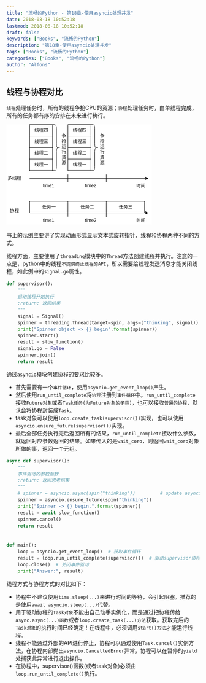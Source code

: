 ```yaml
---
title: "流畅的Python - 第18章-使用asyncio处理并发"
date: 2018-08-18 10:52:18
lastmod: 2018-08-18 10:52:18
draft: false
keywords: ["Books", "流畅的Python"]
description: "第18章-使用asyncio处理并发"
tags: ["Books", "流畅的Python"]
categories: ["Books", "流畅的Python"]
author: "Alfons"
---
```


## 线程与协程对比

`线程`处理任务时，所有的线程争抢CPU的资源；`协程`处理任务时，由单线程完成，所有的任务都有序的安排在未来进行执行。

<!--more-->

![18-deff-between-thread-and-coroutine](/images/Books/ProfessionBooks/流畅的Python/18-deff-between-thread-and-coroutine.png)

书上的[示例](https://github.com/Alfonsxh/FluentPython/tree/master/18-Asyncio)主要讲了实现动画形式显示文本式旋转指针，线程和协程两种不同的方式。

线程方面，主要使用了`threading`模块中的`Thread`方法创建线程并执行。注意的一点是，python中的线程`不提供终止线程的API`，所以需要给线程发送消息才能关闭线程，如此例中的`signal.go`属性。

```python
def supervisor():
    """
    启动线程开始执行
    :return: 返回结果
    """
    signal = Signal()
    spinner = threading.Thread(target=spin, args=("thinking", signal))
    print("Spinner object -> {} begin".format(spinner))
    spinner.start()
    result = slow_function()
    signal.go = False
    spinner.join()
    return result
```

通过`asyncio`模块创建协程的要求比较多。

- 首先需要有一个`事件循环`，使用`asyncio.get_event_loop()`产生。
- 然后使用`run_until_complete`将`协程`注册到`事件循环`中。`run_until_complete`接收`Future对象`或者`Task任务(为Future对象的子类)`，也可以接收`普通的协程`，默认会将协程封装成`Task`。
- task对象可以使用`loop.create_task(supervisor())`实现，也可以使用`asyncio.ensure_future(supervisor())`实现。
- 最后全部任务执行完后返回所有的结果，`run_until_complete`接收什么参数，就返回对应参数返回的结果。如果传入的是`wait_coro`，则返回`wait_coro`对象所做的事，返回一个元组。

```python
async def supervisor():
    """
    事件驱动的参数函数
    :return: 返回思考结果
    """
    # spinner = asyncio.async(spin("thinking"))         # update asyncio.async to asyncio.ensure_future
    spinner = asyncio.ensure_future(spin("thinking"))
    print("Spinner -> {} begin.".format(spinner))
    result = await slow_function()
    spinner.cancel()
    return result


def main():
    loop = asyncio.get_event_loop()  # 获取事件循环
    result = loop.run_until_complete(supervisor())  # 驱动supervisor协程，返回参数返回的结果
    loop.close()  # 关闭事件驱动
    print("Answer:", result)
```

线程方式与协程方式的对比如下：

- 协程中不建议使用`time.sleep(...)`来进行时间的等待，会引起阻塞。推荐的是使用`await asyncio.sleep(...)`代替。
- 用于驱动协程的`Task对象`不能由自己动手实例化，而是通过把协程传给`async.async(...)函数`或者`loop.create_task(...)方法`获取。获取完后的`Task对象`的执行时间已经确定！在线程中，必须调用`start()方法`才能运行线程。
- 线程不能通过外部的API进行停止，协程可以通过使用`Task.cancel()`实例方法，在协程内部抛出`asyncio.CancelledError`异常，协程可以在暂停的`yield`处捕获此异常进行退出操作。
- 在协程中，supervisor()函数(或者task对象)必须由`loop.run_until_complete()`执行。

